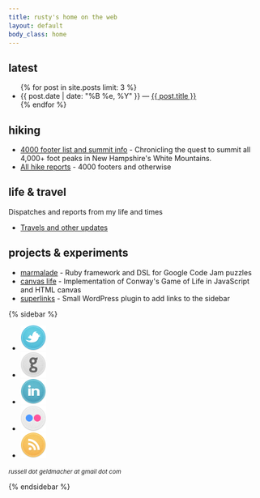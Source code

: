 ```yaml
---
title: rusty's home on the web
layout: default
body_class: home
---
```


## latest

<ul>
	{% for post in site.posts limit: 3 %}
	<li>{{ post.date | date: "%B %e, %Y" }} &mdash; <a href="{{ post.url }}">{{ post.title }}</a></li>
	{% endfor %}
</ul>

## hiking

* [4000 footer list and summit info](/4000-footers/) - Chronicling the quest to summit all 4,000+ foot peaks in New Hampshire's White Mountains.
* [All hike reports](/hikes.html) - 4000 footers and otherwise

## life & travel

Dispatches and reports from my life and times

* [Travels and other updates](/life-and-travel.html)

## projects & experiments

* [marmalade](https://github.com/rustygeldmacher/marmalade) - Ruby framework and DSL for Google Code Jam puzzles
* [canvas life](http://life.geldmacher.net) - Implementation of Conway's Game of Life in JavaScript and HTML canvas
 * [superlinks](https://github.com/rustygeldmacher/marmalade) - Small WordPress plugin to add links to the sidebar

{% sidebar %}

<ul class="service-links">
	<li><a href="https://twitter.com/geldmacher"><img src="/images/twitter.png" /></a></li>
	<li><a href="https://github.com/rustygeldmacher"><img src="/images/github.png" /></a></li>
	<li><a href="http://www.linkedin.com/pub/rusty-geldmacher/2/8a6/647"><img src="/images/linkedin.png" /></a></li>
	<li><a href="http://www.flickr.com/photos/geldmacher"><img src="/images/flickr.png" /></a></li>
	<li><a href="/rss.xml"><img src="/images/rss.png" /></a></li>
</ul>

<p class="hidden-phone">
	<small><em>russell dot geldmacher at gmail dot com</em></small>
</p>

{% endsidebar %}
